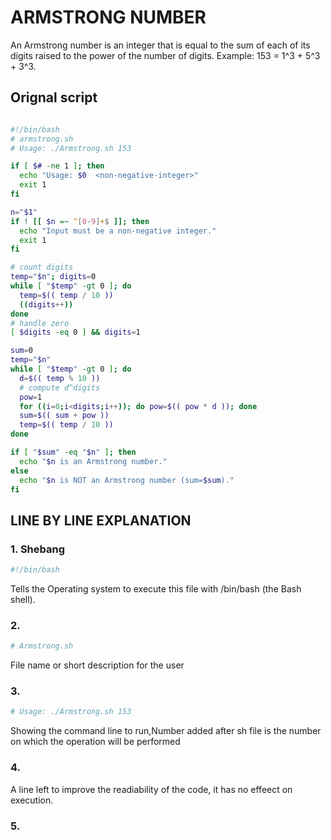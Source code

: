 # ARMSTRONG NUMBER 
An Armstrong number is an integer that is equal to the sum of each of its digits raised to the power of the number of digits. Example: 153 = 1^3 + 5^3 + 3^3.
## Orignal script 
```bash

#!/bin/bash
# armstrong.sh
# Usage: ./Armstrong.sh 153

if [ $# -ne 1 ]; then
  echo "Usage: $0  <non-negative-integer>"
  exit 1
fi

n="$1"
if ! [[ $n =~ ^[0-9]+$ ]]; then
  echo "Input must be a non-negative integer."
  exit 1
fi

# count digits
temp="$n"; digits=0
while [ "$temp" -gt 0 ]; do
  temp=$(( temp / 10 ))
  ((digits++))
done
# handle zero
[ $digits -eq 0 ] && digits=1

sum=0
temp="$n"
while [ "$temp" -gt 0 ]; do
  d=$(( temp % 10 ))
  # compute d^digits
  pow=1
  for ((i=0;i<digits;i++)); do pow=$(( pow * d )); done
  sum=$(( sum + pow ))
  temp=$(( temp / 10 ))
done

if [ "$sum" -eq "$n" ]; then
  echo "$n is an Armstrong number."
else
  echo "$n is NOT an Armstrong number (sum=$sum)."
fi

```
## LINE BY LINE EXPLANATION 

### 1. Shebang 

```bash
#!/bin/bash
```
Tells the Operating system to execute this file with /bin/bash (the Bash shell).

### 2.

```bash
# Armstrong.sh
```
File name or short description for the user

### 3.

```bash
# Usage: ./Armstrong.sh 153
```
Showing the command line to run,Number added after sh file is the number on which the operation will be performed

### 4. 
A line left to improve the readiability of the code, it has no effeect on execution.

### 5.

